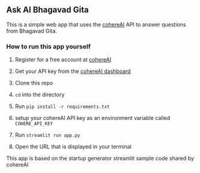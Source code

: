 ## Ask AI Bhagavad Gita

This is a simple web app that uses the [cohereAI](https://cohere.ai) API to answer questions from Bhagavad Gita.

### How to run this app yourself

1. Register for a free account at [cohereAI](https://cohere.ai)

2. Get your API key from the [cohereAI dashboard](https://dashboard.cohere.ai/)

3. Clone this repo

4. `cd` into the directory

5. Run `pip install -r requirements.txt`

6. setup your cohereAI API key as an environment variable called `COHERE_API_KEY`

7. Run `streamlit run app.py`

8. Open the URL that is displayed in your terminal

This app is based on the startup generator streamlit sample code shared by cohereAI